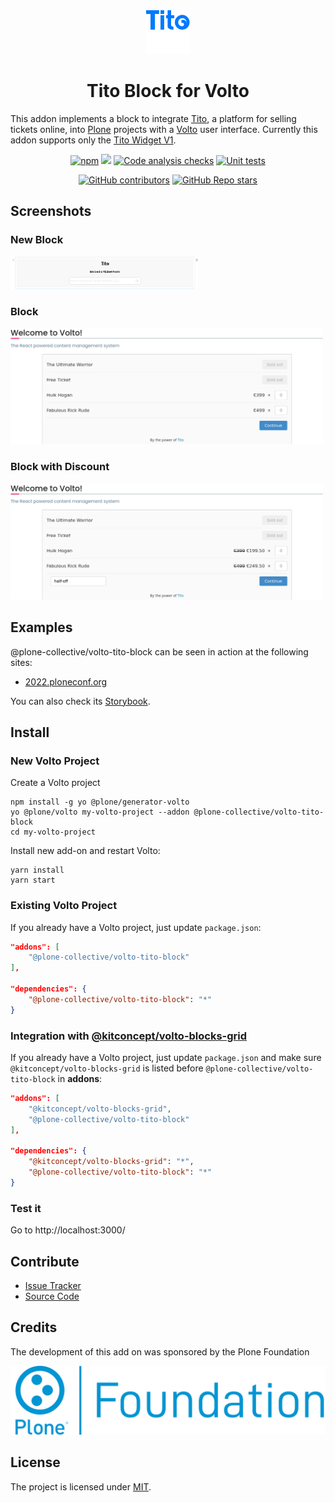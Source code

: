 <div align="center"><img alt="logo" src="./docs/tito.svg" width="70" /></div>

<h1 align="center">Tito Block for Volto</h1>

This addon implements a block to integrate [Tito](https://ti.to/), a platform for selling tickets online, into [Plone](https://plone.org) projects with a [Volto](https://github.com/plone/volto) user interface. Currently this addon supports only the [Tito Widget V1](https://ti.to/docs/widget).

<div align="center">

[![npm](https://img.shields.io/npm/v/@plone-collective/volto-tito-block)](https://www.npmjs.com/package/@plone-collective/volto-tito-block)
[![](https://img.shields.io/badge/-Storybook-ff4785?logo=Storybook&logoColor=white&style=flat-square)](https://collective.github.io/volto-tito-block/)
[![Code analysis checks](https://github.com/collective/volto-tito-block/actions/workflows/code.yml/badge.svg)](https://github.com/collective/volto-tito-block/actions/workflows/code.yml)
[![Unit tests](https://github.com/collective/volto-tito-block/actions/workflows/unit.yml/badge.svg)](https://github.com/collective/volto-tito-block/actions/workflows/unit.yml)

[![GitHub contributors](https://img.shields.io/github/contributors/collective/volto-tito-block)](https://github.com/collective/volto-tito-block)
[![GitHub Repo stars](https://img.shields.io/github/stars/collective/volto-tito-block?style=social)](https://github.com/collective/volto-tito-block)

</div>

## Screenshots

### New Block

<img alt="Screenshot" src="./docs/block-edit.png" width="300" />

### Block

<img alt="Screenshot" src="./docs/block.png" width="500" />

### Block with Discount

<img alt="Screenshot" src="./docs/block-discount.png" width="500" />

## Examples

@plone-collective/volto-tito-block can be seen in action at the following sites:

- [2022.ploneconf.org](https://2022.ploneconf.org)

You can also check its [Storybook](https://collective.github.io/volto-tito-block/).

## Install

### New Volto Project

Create a Volto project

```shell
npm install -g yo @plone/generator-volto
yo @plone/volto my-volto-project --addon @plone-collective/volto-tito-block
cd my-volto-project
```

Install new add-on and restart Volto:

```shell
yarn install
yarn start
```

### Existing Volto Project

If you already have a Volto project, just update `package.json`:

```JSON
"addons": [
    "@plone-collective/volto-tito-block"
],

"dependencies": {
    "@plone-collective/volto-tito-block": "*"
}
```

### Integration with [@kitconcept/volto-blocks-grid](https://github.com/kitconcept/volto-blocks-grid)

If you already have a Volto project, just update `package.json` and make sure `@kitconcept/volto-blocks-grid` is listed before `@plone-collective/volto-tito-block` in **addons**:

```JSON
"addons": [
    "@kitconcept/volto-blocks-grid",
    "@plone-collective/volto-tito-block"
],

"dependencies": {
    "@kitconcept/volto-blocks-grid": "*",
    "@plone-collective/volto-tito-block": "*"
}
```

### Test it

Go to http://localhost:3000/

## Contribute

- [Issue Tracker](https://github.com/collective/volto-tito-block/issues)
- [Source Code](https://github.com/collective/volto-tito-block/)

## Credits

The development of this add on was sponsored by the Plone Foundation

[![Plone Foundation](docs/plone-foundation.png)](https://plone.org/foundation)

## License

The project is licensed under [MIT](./LICENSE).
